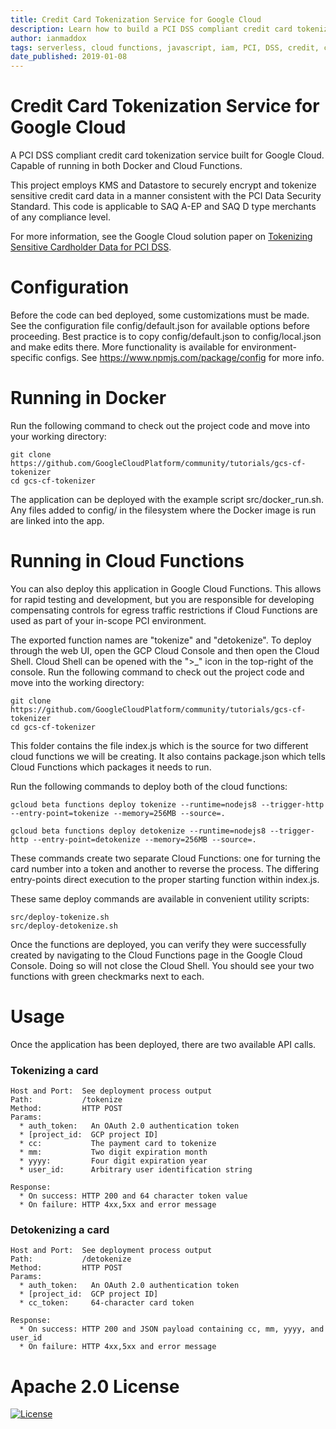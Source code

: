 ```yaml
---
title: Credit Card Tokenization Service for Google Cloud
description: Learn how to build a PCI DSS compliant credit card tokenization service
author: ianmaddox
tags: serverless, cloud functions, javascript, iam, PCI, DSS, credit, card
date_published: 2019-01-08
---
```

# Credit Card Tokenization Service for Google Cloud
A PCI DSS compliant credit card tokenization service built for Google Cloud. Capable of running in both Docker and Cloud Functions.

This project employs KMS and Datastore to securely encrypt and tokenize sensitive credit card data in a manner consistent with the PCI Data Security Standard. This code is applicable to SAQ A-EP and SAQ D type merchants of any compliance level.

For more information, see the Google Cloud solution paper on [Tokenizing Sensitive Cardholder Data for PCI DSS](https://TBD).

# Configuration
Before the code can bed deployed, some customizations must be made. See the configuration file config/default.json for available options before proceeding. Best practice is to copy config/default.json to config/local.json and make edits there. More functionality is available for environment-specific configs. See https://www.npmjs.com/package/config for more info.

# Running in Docker
Run the following command to check out the project code and move into your working directory:

```
git clone https://github.com/GoogleCloudPlatform/community/tutorials/gcs-cf-tokenizer
cd gcs-cf-tokenizer
```

The application can be deployed with the example script src/docker_run.sh. Any files added to config/ in the filesystem where the Docker image is run are linked into the app.

# Running in Cloud Functions
You can also deploy this application in Google Cloud Functions. This allows for rapid testing and development, but you are responsible for developing compensating controls for egress traffic restrictions if Cloud Functions are used as part of your in-scope PCI environment.

The exported function names are "tokenize" and "detokenize". To deploy through the web UI, open the GCP Cloud Console and then open the Cloud Shell. Cloud Shell can be opened with the ">_" icon in the top-right of the console.
Run the following command to check out the project code and move into the working directory:

```
git clone https://github.com/GoogleCloudPlatform/community/tutorials/gcs-cf-tokenizer
cd gcs-cf-tokenizer
```

This folder contains the file index.js which is the source for two different cloud functions we will be creating. It also contains package.json which tells Cloud Functions which packages it needs to run.

Run the following commands to deploy both of the cloud functions:
```
gcloud beta functions deploy tokenize --runtime=nodejs8 --trigger-http --entry-point=tokenize --memory=256MB --source=.

gcloud beta functions deploy detokenize --runtime=nodejs8 --trigger-http --entry-point=detokenize --memory=256MB --source=.
```

These commands create two separate Cloud Functions: one for turning the card number into a token and another to reverse the process. The differing entry-points direct execution to the proper starting function within index.js.

These same deploy commands are available in convenient utility scripts:
```
src/deploy-tokenize.sh
src/deploy-detokenize.sh
```

Once the functions are deployed, you can verify they were successfully created by navigating to the Cloud Functions page in the Google Cloud Console. Doing so will not close the Cloud Shell. You should see your two functions with green checkmarks next to each.

# Usage
Once the application has been deployed, there are two available API calls.
### Tokenizing a card
```
Host and Port:  See deployment process output
Path:           /tokenize
Method:         HTTP POST
Params:
  * auth_token:   An OAuth 2.0 authentication token
  * [project_id:  GCP project ID]
  * cc:           The payment card to tokenize
  * mm:           Two digit expiration month
  * yyyy:         Four digit expiration year
  * user_id:      Arbitrary user identification string

Response:
  * On success: HTTP 200 and 64 character token value
  * On failure: HTTP 4xx,5xx and error message
```

  ### Detokenizing a card
```
Host and Port:  See deployment process output
Path:           /detokenize
Method:         HTTP POST
Params:
  * auth_token:   An OAuth 2.0 authentication token
  * [project_id:  GCP project ID]
  * cc_token:     64-character card token

Response:
  * On success: HTTP 200 and JSON payload containing cc, mm, yyyy, and user_id
  * On failure: HTTP 4xx,5xx and error message
```
# Apache 2.0 License
[![License](https://img.shields.io/badge/License-Apache%202.0-blue.svg)](https://opensource.org/licenses/Apache-2.0)
